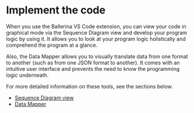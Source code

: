 # Implement the code

When you use the Ballerina VS Code extension, you can view your code in graphical mode via the Sequence Diagram view and develop your program logic by using it. It allows you to look at your program logic holistically and comprehend the program at a glance. 

Also, the Data Mapper allows you to visually translate data from one format to another (such as from one JSON format to another). It comes with an intuitive user interface and prevents the need to know the programming logic underneath.

For more detailed information on these tools, see the sections below.

- [Sequence Diagram view](https://wso2.com/ballerina/vscode/docs/implement-the-code/sequence-diagram-view/)
- [Data Mapper](https://wso2.com/ballerina/vscode/docs/implement-the-code/data-mapper/)